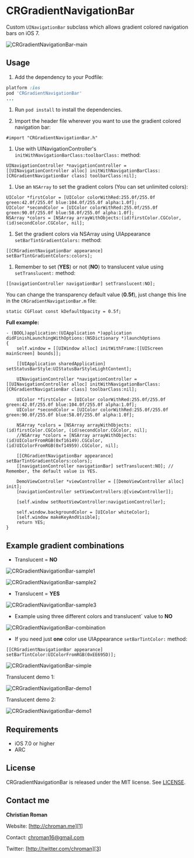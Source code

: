 CRGradientNavigationBar
=======================
Custom `UINavigationBar` subclass which allows gradient colored navigation bars on iOS 7.

![CRGradientNavigationBar-main](http://chroman.me/wp-content/uploads/2013/10/main.png)

Usage
-----

 1. Add the dependency to your Podfile:
```ruby
platform :ios
pod 'CRGradientNavigationBar'
...
```

 1. Run `pod install` to install the dependencies.

 1. Import the header file wherever you want to use the gradient colored navigation bar:
```objc
#import "CRGradientNavigationBar.h"
```

 1. Use with UINavigationController's `initWithNavigationBarClass:toolbarClass:` method:
```objc
UINavigationController *navigationController = [[UINavigationController alloc] initWithNavigationBarClass:[CRGradientNavigationBar class] toolbarClass:nil];
```

 1. Use an `NSArray` to set the gradient colors (You can set unlimited colors):
```objc
UIColor *firstColor = [UIColor colorWithRed:255.0f/255.0f green:42.0f/255.0f blue:104.0f/255.0f alpha:1.0f];
UIColor *secondColor = [UIColor colorWithRed:255.0f/255.0f green:90.0f/255.0f blue:58.0f/255.0f alpha:1.0f];
NSArray *colors = [NSArray arrayWithObjects:(id)firstColor.CGColor, (id)secondColor.CGColor, nil];
```

 1. Set the gradient colors via NSArray using UIAppearance `setBarTintGradientColors:` method:
```objc
[[CRGradientNavigationBar appearance] setBarTintGradientColors:colors];
```

 1. Remember to set (**YES**) or not (**NO**) to translucent value using `setTranslucent:` method:
```objc
[[navigationController navigationBar] setTranslucent:NO];
```

You can change the transparency default value (**0.5f**), just change this line in the `CRGradientNavigationBar.m` file:
```objc
static CGFloat const kDefaultOpacity = 0.5f;
```

**Full example:**
```objc
- (BOOL)application:(UIApplication *)application didFinishLaunchingWithOptions:(NSDictionary *)launchOptions
{
    self.window = [[UIWindow alloc] initWithFrame:[[UIScreen mainScreen] bounds]];
    
    [[UIApplication sharedApplication] setStatusBarStyle:UIStatusBarStyleLightContent];
    
    UINavigationController *navigationController = [[UINavigationController alloc] initWithNavigationBarClass:[CRGradientNavigationBar class] toolbarClass:nil];
    
    UIColor *firstColor = [UIColor colorWithRed:255.0f/255.0f green:42.0f/255.0f blue:104.0f/255.0f alpha:1.0f];
    UIColor *secondColor = [UIColor colorWithRed:255.0f/255.0f green:90.0f/255.0f blue:58.0f/255.0f alpha:1.0f];
    
    NSArray *colors = [NSArray arrayWithObjects:(id)firstColor.CGColor, (id)secondColor.CGColor, nil];
    //NSArray *colors = [NSArray arrayWithObjects:(id)UIColorFromRGB(0xf16149).CGColor, (id)UIColorFromRGB(0xf14959).CGColor, nil];
    
    [[CRGradientNavigationBar appearance] setBarTintGradientColors:colors];
    [[navigationController navigationBar] setTranslucent:NO]; // Remember, the default value is YES.
    
    DemoViewController *viewController = [[DemoViewController alloc] init];
    [navigationController setViewControllers:@[viewController]];
    
    [self.window setRootViewController:navigationController];
    
    self.window.backgroundColor = [UIColor whiteColor];
    [self.window makeKeyAndVisible];
    return YES;
}
```

Example gradient combinations
----------

* Translucent = **NO**

![CRGradientNavigationBar-sample1](http://chroman.me/wp-content/uploads/2013/10/CRGradientNavigationBar-sample1.png)

![CRGradientNavigationBar-sample2](http://chroman.me/wp-content/uploads/2013/10/CRGradientNavigationBar-sample2.png)

* Translucent = **YES**

![CRGradientNavigationBar-sample3](http://chroman.me/wp-content/uploads/2013/10/CRGradientNavigationBar-sample3.png)

* Example using three different colors and translucent` value to **NO**

![CRGradientNavigationBar-combination](http://chroman.me/wp-content/uploads/2013/10/CRGradientNavigationBar-combination.png)

* If you need just **one** color use UIAppearance `setBarTintColor:` method:

```objc
[[CRGradientNavigationBar appearance] setBarTintColor:UIColorFromRGB(0xEE695D)];
```

![CRGradientNavigationBar-simple](http://chroman.me/wp-content/uploads/2013/10/simple.png)

Translucent demo 1:

![CRGradientNavigationBar-demo1](http://chroman.me/wp-content/uploads/2013/10/CRGradientNavigationBar-demo1.gif)

Translucent demo 2:

![CRGradientNavigationBar-demo1](http://chroman.me/wp-content/uploads/2013/10/CRGradientNavigationBar-demo2.gif)


Requirements
----------
* iOS 7.0 or higher
* ARC

## License
CRGradientNavigationBar is released under the MIT license. See
[LICENSE](https://github.com/chroman/CRGradientNavigationBar/blob/master/LICENSE).

Contact me
----------

**Christian Roman**  
  
Website: [http://chroman.me][1]

Contact: [chroman16@gmail.com][2]

Twitter: [http://twitter.com/chroman][3] 

  [1]: http://chroman.me
  [2]: mailto:chroman16@gmail.com
  [3]: http://twitter.com/chroman